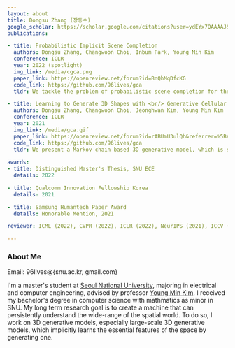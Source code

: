 ```yaml
---
layout: about
title: Dongsu Zhang (장동수)
google_scholar: https://scholar.google.com/citations?user=ydEYx7QAAAAJ&hl=ko
publications:

- title: Probabilistic Implicit Scene Completion
  authors: Dongsu Zhang, Changwoon Choi, Inbum Park, Young Min Kim
  conference: ICLR
  year: 2022 (spotlight)
  img_link: /media/cgca.png
  paper_link: https://openreview.net/forum?id=BnQhMqDfcKG
  code_link: https://github.com/96lives/gca
  tldr: We tackle the problem of probabilistic scene completion for the first time by extending the Generative Cellular Automata to produce continuous 3D surface.

- title: Learning to Generate 3D Shapes with <br/> Generative Cellular Automata
  authors: Dongsu Zhang, Changwoon Choi, Jeonghwan Kim, Young Min Kim
  conference: ICLR
  year: 2021
  img_link: /media/gca.gif
  paper_link: https://openreview.net/forum?id=rABUmU3ulQh&referrer=%5BAuthor%20Console%5D(%2Fgroup%3Fid%3DICLR.cc%2F2021%2FConference%2FAuthors%23your-submissions)
  code_link: https://github.com/96lives/gca
  tldr: We present a Markov chain based 3D generative model, which is scalable for producing high-resolution voxels.
  
awards:
- title: Distinguished Master's Thesis, SNU ECE
  details: 2022

- title: Qualcomm Innovation Fellowship Korea
  details: 2021

- title: Samsung Humantech Paper Award
  details: Honorable Mention, 2021

reviewer: ICML (2022), CVPR (2022), ICLR (2022), NeurIPS (2021), ICCV (2021)

---
```


### About Me

Email: 96lives@{snu.ac.kr, gmail.com}

I'm a master's student at [Seoul National University](http://www.useoul.edu/), majoring in electrical and computer engineering, advised by professor [Young Min Kim](http://3d.snu.ac.kr/members).
I received my bachelor's degree in computer science with mathmatics as minor in SNU.
My long term research goal is to create a machine that can persistently understand the wide-range of the spatial world.
To do so, I work on 3D generative models, especially large-scale 3D generative models, which implicitly learns the essential features of the space by generating one.
